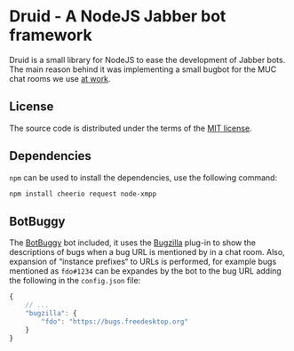# Druid - A NodeJS Jabber bot framework

Druid is a small library for NodeJS to ease the development of Jabber bots.
The main reason behind it was implementing a small bugbot for the MUC
chat rooms we use [at work](http://igalia.com).


## License

The source code is distributed under the terms of the [MIT
license](http://opensource.org/licenses/mit).


## Dependencies

`npm` can be used to install the dependencies, use the following command:

```sh
npm install cheerio request node-xmpp
```


## BotBuggy

The [BotBuggy](bbuggy) bot included, it uses the [Bugzilla](bugzilla.js)
plug-in to show the descriptions of bugs when a bug URL is mentioned by
in a chat room. Also, expansion of “instance prefixes“ to URLs is performed,
for example bugs mentioned as `fdo#1234` can be expandes by the bot to the
bug URL adding the following in the `config.json` file:

```js
{
    // ...
    "bugzilla": {
        "fdo": "https://bugs.freedesktop.org"
    }
}
```

